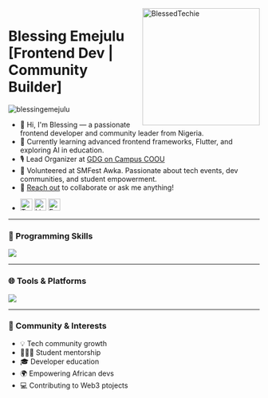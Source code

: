  <img src="https://gist.githubusercontent.com/wuhan005/b3fc9288b77106605d3b6fde855d1735/raw/f7cb231595adff68a2808c82132751b535632538/%25E2%259D%25A4%25EF%25B8%258FGopher.GIF](https://github.com/user-attachments/assets/514bae97-209a-41d6-8cd3-2e490108c2e7)" alt="BlessedTechie" align="right" width="235">

# Blessing Emejulu [Frontend Dev | Community Builder]

<p align="left"> <img src="https://komarev.com/ghpvc/?username=blessingemejulu&label=Profile%20views&color=0e75b6&style=flat" alt="blessingemejulu" /> </p>

<ul>
  <li>👋 Hi, I'm Blessing — a passionate frontend developer and community leader from Nigeria.</li>
  <li>🌱 Currently learning advanced frontend frameworks, Flutter, and exploring AI in education.</li>
  <li>🎙️ Lead Organizer at <a href="https://gdg.community.dev/gdg-on-campus-chukwuemeka-odumegwu-ojukwu-university-anambra-nigeria/">GDG on Campus COOU</a> </li>
  <li>📢 Volunteered at SMFest Awka. Passionate about tech events, dev communities, and student empowerment.</li>
  <li>📩 <a href="mailto:blessingnneamaka57@gmail.com">Reach out</a> to collaborate or ask me anything!</li>
  <li>
    <p>
      <a href="https://x.com/blessedtechie"><img src="https://icon2.cleanpng.com/20240119/rp/transparent-x-logo-cross-design-black-and-white-photograph-sim-black-and-white-cross-with-letters-x-and-1710898892931.webp" width="24px" alt="Twitter"></a>
      <a href="https://www.linkedin.com/in/blessing-emejulu-63850a248/"><img src="https://cdn2.iconfinder.com/data/icons/social-media-applications/64/social_media_applications_14-linkedin-64.png" width="24px" alt="Linkedin"></a>
      <a href="https://web.facebook.com/blessing.emejulu.33/"><img src="https://cdn2.iconfinder.com/data/icons/social-media-applications/64/social_media_applications_1-facebook-64.png" width="24px" alt="Facebook"></a>
    </p>
  </li>
  
</ul>

---

### 🧠 Programming Skills
<a href="https://skillicons.dev"><img src="https://skillicons.dev/icons?i=html,css,js,ts,react,flutter,firebase,tailwind" /></a>

---

### 🌐 Tools & Platforms
<a href="https://skillicons.dev"><img src="https://skillicons.dev/icons?i=vscode,figma,git,github,notion,netlify,vercel" /></a>

---

### 👥 Community & Interests
- 💡 Tech community growth
- 🧑🏽‍🏫 Student mentorship
- 🎓 Developer education
- 🌍 Empowering African devs
- 💻 Contributing to Web3 ptojects
